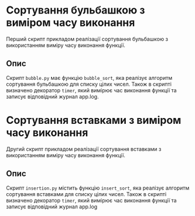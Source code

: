 # Сортування бульбашкою з виміром часу виконання

Перший скрипт прикладом реалізації сортування бульбашкою з використанням виміру часу виконання функції.
## Опис

Скрипт `bubble.py` має функцію `bubble_sort`, яка  реалізує алгоритм сортування бульбашкою для списку цілих чисел. 
Також в скрипті визначено декоратор `timer`, який вимірює час виконання функції та записує відповідний журнал app.log.


# Сортування вставками з виміром часу виконання

Другий скрипт прикладом реалізації сортування вставками з використанням виміру часу виконання функції.

## Опис

Скрипт `insertion.py` містить функцію `insert_sort`, яка реалізує алгоритм сортування вставками для списку цілих чисел.
Також в скрипті визначено декоратор `timer`, який вимірює час виконання функції та записує відповідний журнал app.log